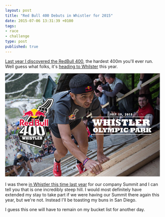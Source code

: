 ```yaml
---
layout: post
title: "Red Bull 400 Debuts in Whistler for 2015"
date: 2015-07-06 13:31:39 +0100
tags:
- race
- challenge
type: post
published: true
---
```

[Last year I discovered the RedBull 400](/the-hardest-400m-youll-ever-run/), the hardest 400m you'll ever run.  Well guess what folks, it's [heading to Whilster](http://www.redbull.com/ca/en/adventure/stories/1331718219939/red-bull-400-debuts-in-whistler-for-2015) this year.

[![Red Bull 400 Debuts in Whistler for 2015](/assets/red-bull-400-debut-whistler.jpg)](http://www.redbull.com/ca/en/adventure/stories/1331718219939/red-bull-400-debuts-in-whistler-for-2015)

I was there [in Whistler this time last year](/running-in-whistler-is-freaking-amazing/) for our company Summit and I can tell you that is one incredibly steep hill.  I would most definitely have extended my stay to take part if we were having our Summit there again this year, but we're not. Instead I'll be toasting my buns in San Diego.

I guess this one will have to remain on my bucket list for another day.
